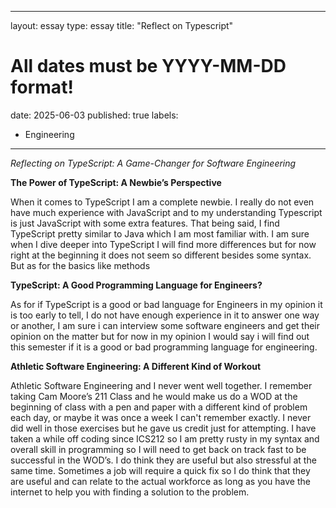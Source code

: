 
---
layout: essay
type: essay
title: "Reflect on Typescript"
# All dates must be YYYY-MM-DD format!
date: 2025-06-03
published: true
labels:
  - Engineering
---



*Reflecting on TypeScript: A Game-Changer for Software Engineering*

**The Power of TypeScript: A Newbie’s Perspective**

When it comes to TypeScript I am a complete newbie.  I really do not even have much experience with JavaScript and to my understanding Typescript is just JavaScript with some extra features.  That being said, I find TypeScript pretty similar to Java which I am most familiar with.  I am sure when I dive deeper into TypeScript I will find more differences but for now right at the beginning it does not seem so different besides some syntax. But as for the basics like methods

**TypeScript: A Good Programming Language for Engineers?**

As for if TypeScript is a good or bad language for Engineers in my opinion it is too early to tell, I do not have enough experience in it to answer one way or another, I am sure i can interview some software engineers and get their opinion on the matter but for now in my opinion I would say i will find out this semester if it is a good or bad programming language for engineering.

**Athletic Software Engineering: A Different Kind of Workout**

Athletic Software Engineering and I never went well together. I remember taking Cam Moore’s 211 Class and he would make us do a WOD at the beginning of class with a pen and paper with a different kind of problem each day, or maybe it was once a week I can't remember exactly.  I never did well in those exercises but he gave us credit just for attempting. I have taken a while off coding since ICS212 so I am pretty rusty in my syntax and overall skill in programming so I will need to get back on track fast to be successful in the WOD’s. I do think they are useful but also stressful at the same time.  Sometimes a job will require a quick fix so I do think that they are useful and can relate to the actual workforce as long as you have the internet to help you with finding a solution to the problem.  
